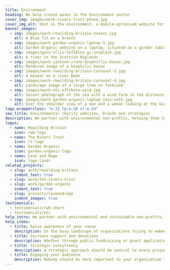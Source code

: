 ```yaml
---
title: Environment
heading: We help create waves in the Environment sector
cover_img: images/work-rivers-trust-phone.jpg
cover_img_alt: Shot in the environment, a mobile-optimised website for The Rivers Trust website
banner_images:
  - img: images/work-rewilding-britain-teaser.jpg
    alt: A Blue Tit on a branch
  - img: images/work-garden-organic-laptop-3.jpg
    alt: Garden Organic website on a laptop, situated on a garden table.
  - img: images/gary-ellis-5vf16lnz-gi-unsplash.jpg
    alt: A river in the Scottish Higlands
  - img: images/work-jackson-crane-biophillic-house.jpg
    alt: Rendered image of a biophilic house
  - img: images/work-rewilding-britain-carousel-2.jpg
    alt: A beaver on a river bank
  - img: images/work-rewilding-britain-carousel-4.jpg
    alt: Landscape image of a large tree on farmland
  - img: images/work-eti-offshore-wind.jpg
    alt: Sunset photograph of the sea with a wind farm in the distance
  - img: images/work-garden-organic-laptop-jess-seth.jpg
    alt: Over the shoulder view of a man and a woman looking at the Garden Organic website on a laptop
logo_wrapperclass: "w-12 lg:w-20 xl:w-24"
seo_title: Environmental charity websites, brands and strategies
description: We partner with environmental non-profits, helping them to realise their vision through brand strategies and digital activities.
logos:
  - name: Rewilding Britain
    icon: rwb-logo
  - name: The Rivers Trust
    icon: rt-logo
  - name: Garden Organic
    icon: garden-organic-logo
  - name: Love and Rage
    icon: logo-landr
related_projects:
  - slug: work/rewilding-britain
    indent_text: true
  - slug: work/the-rivers-trust
  - slug: work/garden-organic
    indent_text: true
  - slug: projects/loveandrage
    indent_images: true
testimonials:
  - testimonials/rwb-short
  - testimonials/eti
help_intro: We partner with environmental and sustainable non-profits, helping them to realise their vision through brand strategies and digital activities.
help_items:
  - title: Raise awareness of your cause
    description: In the busy landscape of organisations trying to embed real change, it can be difficult to clearly communicate the challenge being faced whilst engaging others to support the issues and take action. Simplifying content and creating clear user journeys help to clarify your work and gain backing from target audiences.
  - title: Increase support and donations
    description: Whether through public fundraising or grant applications, in many cases none of the work you do can happen without securing funding or public support/donations.
  - title: Strategic consultancy
    description: A strategic approach should be central to every project because, if your project is not meeting organisational goals, it is not worth doing. Taking time to understand your objectives, audiences and opportunities will help to plan and deliver a highly effective end product.
  - title: Engaging your audience
    description: Nobody should be more important to your organisation than your audience. Our process endeavours to align the goals of your audience members with the objectives of your organisation.
---
```

